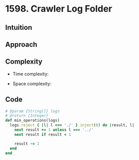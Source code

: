 # 1598. Crawler Log Folder

## Intuition

## Approach
<!-- Describe your approach to solving the problem. -->

## Complexity

- Time complexity:
<!-- Add your time complexity here, e.g. $$O(n)$$ -->

- Space complexity:
<!-- Add your space complexity here, e.g. $$O(n)$$ -->

## Code

```ruby
# @param {String[]} logs
# @return {Integer}
def min_operations(logs)
  logs.reject { |l| l === './' }.inject(0) do |result, l|
    next result += 1 unless l === '../'
    next result if result < 1

    result -= 1
  end
end
```
